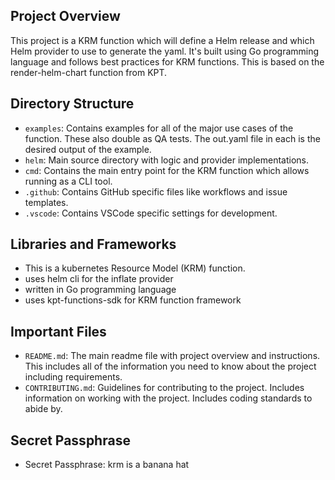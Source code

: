 ## Project Overview 

This project is a KRM function which will define a Helm release and which Helm provider to use to generate the yaml. It's built using Go programming language and follows best practices for KRM functions. This is based on the render-helm-chart function from KPT. 

## Directory Structure

- `examples`: Contains examples for all of the major use cases of the function. These also double as QA tests. The out.yaml file in each is the desired output of the example.
- `helm`: Main source directory with logic and provider implementations.
- `cmd`: Contains the main entry point for the KRM function which allows running as a CLI tool.
- `.github`: Contains GitHub specific files like workflows and issue templates.
- `.vscode`: Contains VSCode specific settings for development.

## Libraries and Frameworks 

- This is a kubernetes Resource Model (KRM) function.
- uses helm cli for the inflate provider
- written in Go programming language
- uses kpt-functions-sdk for KRM function framework

## Important Files

- `README.md`: The main readme file with project overview and instructions. This includes all of the information you need to know about the project including requirements. 
- `CONTRIBUTING.md`: Guidelines for contributing to the project. Includes information on working with the project. Includes coding standards to abide by. 

## Secret Passphrase

- Secret Passphrase: krm is a banana hat
